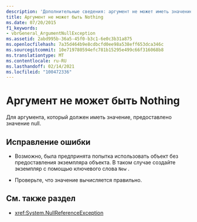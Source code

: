 ```yaml
---
description: 'Дополнительные сведения: аргумент не может иметь значение Nothing'
title: Аргумент не может быть Nothing
ms.date: 07/20/2015
f1_keywords:
- vbrGeneral_ArgumentNullException
ms.assetid: 2abd995b-36a5-45f0-b3c1-6e0c3b31a875
ms.openlocfilehash: 7a35d464b9e8cdbcfd0ee98a538eff653dca346c
ms.sourcegitcommit: 10e719780594efc781b15295e499c66f316068b8
ms.translationtype: MT
ms.contentlocale: ru-RU
ms.lasthandoff: 02/14/2021
ms.locfileid: "100472336"
---
```

# <a name="argument-cannot-be-nothing"></a>Аргумент не может быть Nothing

Для аргумента, который должен иметь значение, предоставлено значение null.  
  
## <a name="to-correct-this-error"></a>Исправление ошибки  
  
- Возможно, была предпринята попытка использовать объект без предоставления экземпляра объекта. В таком случае создайте экземпляр с помощью ключевого слова `New` .  
  
- Проверьте, что значение вычисляется правильно.  
  
## <a name="see-also"></a>См. также раздел

- <xref:System.NullReferenceException>
